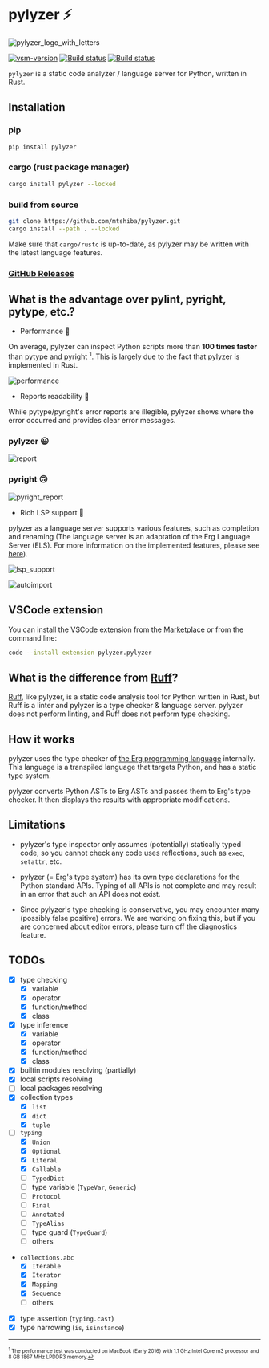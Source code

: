 # pylyzer ⚡

![pylyzer_logo_with_letters](https://raw.githubusercontent.com/mtshiba/pylyzer/main/images/pylyzer-logo-with-letters.png)

<a href="https://marketplace.visualstudio.com/items?itemName=pylyzer.pylyzer" target="_blank" rel="noreferrer noopener nofollow"><img src="https://img.shields.io/visual-studio-marketplace/v/pylyzer.pylyzer?style=flat&amp;label=VS%20Marketplace&amp;logo=visual-studio-code" alt="vsm-version"></a>
<a href="https://github.com/mtshiba/pylyzer/releases"><img alt="Build status" src="https://img.shields.io/github/v/release/mtshiba/pylyzer.svg"></a>
<a href="https://github.com/mtshiba/pylyzer/actions/workflows/rust.yml"><img alt="Build status" src="https://github.com/mtshiba/pylyzer/actions/workflows/rust.yml/badge.svg"></a>

`pylyzer` is a static code analyzer / language server for Python, written in Rust.

## Installation

### pip

```bash
pip install pylyzer
```

### cargo (rust package manager)

```bash
cargo install pylyzer --locked
```

### build from source

```bash
git clone https://github.com/mtshiba/pylyzer.git
cargo install --path . --locked
```

Make sure that `cargo/rustc` is up-to-date, as pylyzer may be written with the latest language features.

### [GitHub Releases](https://github.com/mtshiba/pylyzer/releases/latest)

## What is the advantage over pylint, pyright, pytype, etc.?

* Performance 🌟

On average, pylyzer can inspect Python scripts more than __100 times faster__ than pytype and pyright [<sup id="f1">1</sup>](#1). This is largely due to the fact that pylyzer is implemented in Rust.

![performance](https://raw.githubusercontent.com/mtshiba/pylyzer/main/images/performance.png)

* Reports readability 📖

While pytype/pyright's error reports are illegible, pylyzer shows where the error occurred and provides clear error messages.

### pylyzer 😃

![report](https://raw.githubusercontent.com/mtshiba/pylyzer/main/images/report.png)

### pyright 🙃

![pyright_report](https://raw.githubusercontent.com/mtshiba/pylyzer/main/images/pyright_report.png)

* Rich LSP support 📝

pylyzer as a language server supports various features, such as completion and renaming (The language server is an adaptation of the Erg Language Server (ELS). For more information on the implemented features, please see [here](https://github.com/erg-lang/erg/tree/main/crates/els#readme)).

![lsp_support](https://raw.githubusercontent.com/mtshiba/pylyzer/main/images/lsp_support.png)

![autoimport](https://raw.githubusercontent.com/mtshiba/pylyzer/main/images/autoimport.gif)

## VSCode extension

You can install the VSCode extension from the [Marketplace](https://marketplace.visualstudio.com/items?itemName=pylyzer.pylyzer) or from the command line:

```sh
code --install-extension pylyzer.pylyzer
```

## What is the difference from [Ruff](https://github.com/charliermarsh/ruff)?

[Ruff](https://github.com/charliermarsh/ruff), like pylyzer, is a static code analysis tool for Python written in Rust, but Ruff is a linter and pylyzer is a type checker & language server.
pylyzer does not perform linting, and Ruff does not perform type checking.

## How it works

pylyzer uses the type checker of [the Erg programming language](https://erg-lang.org) internally.
This language is a transpiled language that targets Python, and has a static type system.

pylyzer converts Python ASTs to Erg ASTs and passes them to Erg's type checker. It then displays the results with appropriate modifications.

## Limitations

* pylyzer's type inspector only assumes (potentially) statically typed code, so you cannot check any code uses reflections, such as `exec`, `setattr`, etc.

* pylyzer (= Erg's type system) has its own type declarations for the Python standard APIs. Typing of all APIs is not complete and may result in an error that such an API does not exist.

* Since pylyzer's type checking is conservative, you may encounter many (possibly false positive) errors. We are working on fixing this, but if you are concerned about editor errors, please turn off the diagnostics feature.

## TODOs

* [x] type checking
  * [x] variable
  * [x] operator
  * [x] function/method
  * [x] class
* [x] type inference
  * [x] variable
  * [x] operator
  * [x] function/method
  * [x] class
* [x] builtin modules resolving (partially)
* [x] local scripts resolving
* [ ] local packages resolving
* [x] collection types
  * [x] `list`
  * [x] `dict`
  * [x] `tuple`
* [ ] `typing`
  * [x] `Union`
  * [x] `Optional`
  * [x] `Literal`
  * [x] `Callable`
  * [ ] `TypedDict`
  * [ ] type variable (`TypeVar`, `Generic`)
  * [ ] `Protocol`
  * [ ] `Final`
  * [ ] `Annotated`
  * [ ] `TypeAlias`
  * [ ] type guard (`TypeGuard`)
  * [ ] others
* `collections.abc`
  * [x] `Iterable`
  * [x] `Iterator`
  * [x] `Mapping`
  * [x] `Sequence`
  * [ ] others
* [x] type assertion (`typing.cast`)
* [x] type narrowing (`is`, `isinstance`)

---

<span id="1" style="font-size:x-small"><sup>1</sup> The performance test was conducted on MacBook (Early 2016) with 1.1 GHz Intel Core m3 processor and 8 GB 1867 MHz LPDDR3 memory.[↩](#f1)</span>

